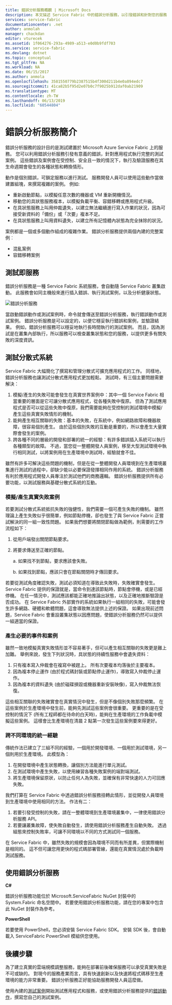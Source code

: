 ```yaml
---
title: 錯誤分析服務概觀 | Microsoft Docs
description: 本文描述 Service Fabric 中的錯誤分析服務，以引發錯誤和針對您的服務執行測試案例。
services: service-fabric
documentationcenter: .net
author: anmolah
manager: chackdan
editor: vturecek
ms.assetid: 1f064276-293a-4989-a513-e0d0b9fdf703
ms.service: service-fabric
ms.devlang: dotnet
ms.topic: conceptual
ms.tgt_pltfrm: NA
ms.workload: NA
ms.date: 06/15/2017
ms.author: anmola
ms.openlocfilehash: 3581550779b2387515b4f300d211b4e0a894edc7
ms.sourcegitcommit: 41ca82b5f95d2e07b0c7f9025b912daf0ab21909
ms.translationtype: MT
ms.contentlocale: zh-TW
ms.lasthandoff: 06/13/2019
ms.locfileid: "60544804"
---
```

# <a name="introduction-to-the-fault-analysis-service"></a>錯誤分析服務簡介
錯誤分析服務的設計目的是測試建置於 Microsoft Azure Service Fabric 上的服務。 您可以利用錯誤分析服務引發有意義的錯誤，針對應用程式執行完整的測試案例。 這些錯誤及案例會在受控制、安全且一致的情況下，執行及驗證服務在其生命週期會發生的各種狀態和轉換情形。

動作是個別錯誤，可鎖定服務以進行測試。 服務開發人員可以使用這些動作當做建置組塊，來撰寫複雜的案例。 例如:

* 重新啟動節點，以模擬任意次數的機器或 VM 重新開機情況。
* 移動您的具狀態服務複本，以模擬負載平衡、容錯移轉或應用程式升級。
* 在具狀態服務上叫用仲裁遺失，以建立無法繼續進行寫入作業的狀況，因為可接受新資料的「備份」或「次要」複本不足。
* 在具狀態服務上叫用資料遺失，以建立所有記憶體內狀態為完全抹除的狀況。

案例都是一個或多個動作組成的複雜作業。 錯誤分析服務提供兩個內建的完整案例︰

* 混亂案例
* 容錯移轉案例

## <a name="testing-as-a-service"></a>測試即服務
錯誤分析服務是一種 Service Fabric 系統服務，會自動隨 Service Fabric 叢集啟動。 此服務會如同主機般來進行插入錯誤、執行測試案例，以及分析健康狀態。 

![錯誤分析服務][0]

當啟動錯誤動作或測試案例時，命令就會傳送至錯誤分析服務，執行錯誤動作或測試案例。 錯誤分析服務是可以設定的，以便它穩妥執行錯誤和案例，並驗證結果。 例如，錯誤分析服務可以穩妥地執行長時間執行的測試案例。 而且，因為測試是在叢集內部執行，所以服務可以檢查叢集狀態和您的服務，以提供更多有關失敗的深度資訊。

## <a name="testing-distributed-systems"></a>測試分散式系統
Service Fabric 大幅簡化了撰寫和管理分散式可擴充應用程式的工作。 同樣地，錯誤分析服務也讓測試分散式應用程式更加輕鬆。 測試時，有三個主要問題需要解決：

1. 模擬/產生的失敗可能會發生在真實世界案例中：其中一個 Service Fabric 相當重要的層面是它可讓分散式應用程式，從各種失敗中復原。 但為了測試應用程式是否可以從這些失敗中復原，我們需要能夠在受控制的測試環境中模擬/產生這些真實失敗情形的機制。
1. 能夠產生相互關聯的失敗：基本的失敗，在系統中，例如網路故障和機器故障，很容易個別產生。 由於這些個別失敗的互動是重要的，所以會產生大量實際會發生的案例。
1. 跨各種不同的層級的開發和部署的統一的經驗：有許多錯誤插入系統可以執行各種類型的故障。 不過，當您從一整體開發人員案例，移至大型測試環境中執行相同測試，以將案例用在生產環境中測試時，經驗就會不佳。

雖然有許多可解決這些問題的機制，但是在從一整體開發人員環境到在生產環境叢集進行測試的過程中，卻缺少能以必要保證發揮相同作用的系統。 錯誤分析服務有利於應用程式開發人員專注於測試他們的商務邏輯。 錯誤分析服務提供所有必要功能，以測試服務與基礎分散式系統的互動。

### <a name="simulatinggenerating-real-world-failure-scenarios"></a>模擬/產生真實失敗案例
若要測試分散式系統抵抗失敗的強健性，我們需要一個可產生失敗的機制。 雖然理論上產生失敗似乎很簡單，例如節點停機，卻也發生了與 Service Fabric 正嘗試解決的同一組一致性問題。 如果我們想要將關閉節點做為範例，則需要的工作流程如下：

1. 從用戶端發出關閉節點要求。
1. 將要求傳送至正確的節點。
   
    a. 如果找不到節點，要求應該會失敗。
   
    b. 如果找到節點，應該只會在節點關閉時才傳回要求。

若要從測試角度確認失敗，測試必須知道在導致此失敗時，失敗確實會發生。 Service Fabric 提供的保證就是，當命令到達該節點時，節點會停機，或是已經停機。 在任一情況中，測試應該都能正確地推論出狀態，以及正確地推斷驗證是否成功。 在 Service Fabric 外部實作的系統如果執行一組相同的失敗，可能會發生許多網路、硬體和軟體問題，這會導致無法提供上述的保證。 如果出現前述問題，Service Fabric 會重設叢集狀態以因應問題，使錯誤分析服務仍然可以提供一組適當的保證。

### <a name="generating-required-events-and-scenarios"></a>產生必要的事件和案例
雖然一致地模擬真實失敗情形並不容易著手，但可以產生相互關聯的失敗更是難上加難。 舉例來說，發生下列狀況時，具狀態的持續性服務中會遺失資料：

1. 只有複本寫入仲裁會在複寫中被趕上。 所有次要複本均落後於主要複本。
1. 因為複本停止運作 (由於程式碼封裝或節點停止運作)，導致寫入仲裁停止運作。
1. 因為複本的資料遺失 (由於磁碟損毀或機器重新安裝映像)，寫入仲裁無法恢復。

這些相互關聯的失敗確實會在真實情況中發生，但是不像個別失敗那麼頻繁。 在這些案例於生產環境中發生前，能夠先測試這些案例會很重要。 更重要的是在受控制的情況下 (所有工程師都在待命的白天時)，能夠在生產環境的工作負載中模擬這些案例。 這樣會比生產環境在清晨 2 點第一次發生這些案例要來得更好。

### <a name="unified-experience-across-different-environments"></a>跨不同環境的統一經驗
傳統作法已建立了三組不同的經驗，一個用於開發環境、一個用於測試環境，另一個則用於生產環境。 此模型為：

1. 在開發環境中產生狀態轉換，讓個別方法能進行單元測試。
1. 在測試環境中產生失敗，以使用練習各種失敗案例的端對端測試。
1. 將生產環境保留原狀，以防止任何人為失敗，並確保有非常快速的人力可回應失敗。

我們打算在 Service Fabric 中透過錯誤分析服務扭轉此情形，並從開發人員環境到生產環境中使用相同的方法。 作法有二：

1. 若要引發受控制的失敗，請在一整體環境到生產環境叢集中，一律使用錯誤分析服務 API。
1. 若要讓叢集故障，使失敗自動發生，請使用錯誤分析服務產生自動失敗。 透過組態來控制失敗率，可讓不同環境以不同的方式測試同一個服務。

在 Service Fabric 中，雖然失敗的規模會因為環境不同而有所差異，但實際機制是相同的。 這不但可讓您用更快的程式碼部署管線，還能在真實情況處於負載時測試服務。

## <a name="using-the-fault-analysis-service"></a>使用錯誤分析服務
**C#**

錯誤分析服務功能位於 Microsoft.ServiceFabric NuGet 封裝中的 System.Fabric 命名空間中。 若要使用錯誤分析服務功能，請在您的專案中包含此 NuGet 封裝作為參考。

**PowerShell**

若要使用 PowerShell，您必須安裝 Service Fabric SDK。 安裝 SDK 後，會自動載入 ServiceFabric PowerShell 模組供您使用。

## <a name="next-steps"></a>後續步驟
為了建立真實的雲端規模調整服務，能夠在部署前後確保服務可以承受真實失敗是不可或缺的。 對現今的服務產業而言，具有快速創新以及快速將程式碼移至生產環境的能力非常重要。 錯誤分析服務正好能協助服務開發人員這麼做。

使用內建的[測試案例](service-fabric-testability-scenarios.md)開始測試應用程式和服務，或使用錯誤分析服務提供的[錯誤動作](service-fabric-testability-actions.md)，撰寫您自己的測試案例。

<!--Image references-->
[0]: ./media/service-fabric-testability-overview/faultanalysisservice.png
